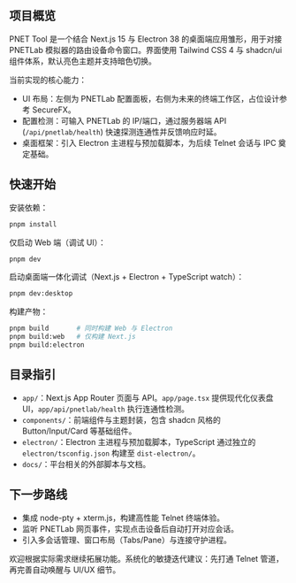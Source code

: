## 项目概览

PNET Tool 是一个结合 Next.js 15 与 Electron 38 的桌面端应用雏形，用于对接 PNETLab 模拟器的路由设备命令窗口。界面使用 Tailwind CSS 4 与 shadcn/ui 组件体系，默认亮色主题并支持暗色切换。

当前实现的核心能力：

- UI 布局：左侧为 PNETLab 配置面板，右侧为未来的终端工作区，占位设计参考 SecureFX。
- 配置检测：可输入 PNETLab 的 IP/端口，通过服务器端 API (`/api/pnetlab/health`) 快速探测连通性并反馈响应时延。
- 桌面框架：引入 Electron 主进程与预加载脚本，为后续 Telnet 会话与 IPC 奠定基础。

## 快速开始

安装依赖：

```bash
pnpm install
```

仅启动 Web 端（调试 UI）：

```bash
pnpm dev
```

启动桌面端一体化调试（Next.js + Electron + TypeScript watch）：

```bash
pnpm dev:desktop
```

构建产物：

```bash
pnpm build       # 同时构建 Web 与 Electron
pnpm build:web   # 仅构建 Next.js
pnpm build:electron
```

## 目录指引

- `app/`：Next.js App Router 页面与 API。`app/page.tsx` 提供现代化仪表盘 UI，`app/api/pnetlab/health` 执行连通性检测。
- `components/`：前端组件与主题封装，包含 shadcn 风格的 Button/Input/Card 等基础组件。
- `electron/`：Electron 主进程与预加载脚本，TypeScript 通过独立的 `electron/tsconfig.json` 构建至 `dist-electron/`。
- `docs/`：平台相关的外部脚本与文档。

## 下一步路线

- 集成 node-pty + xterm.js，构建高性能 Telnet 终端体验。
- 监听 PNETLab 网页事件，实现点击设备后自动打开对应会话。
- 引入多会话管理、窗口布局（Tabs/Pane）与连接守护进程。

欢迎根据实际需求继续拓展功能。系统化的敏捷迭代建议：先打通 Telnet 管道，再完善自动唤醒与 UI/UX 细节。
